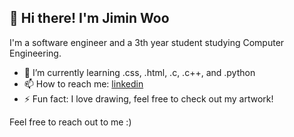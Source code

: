 ## 👋 Hi there! I'm Jimin Woo

I'm a software engineer and a 3th year student studying Computer Engineering.
- 🌱 I’m currently learning .css, .html, .c, .c++, and .python
- 📫 How to reach me: [linkedin](https://www.linkedin.com/in/rainjiminwoo/)
- ⚡ Fun fact: I love drawing, feel free to check out my artwork!

Feel free to reach out to me :)

<!--
**RainWoo1/rainwoo1** is a ✨ _special_ ✨ repository because its `README.md` (this file) appears on your GitHub profile.

Here are some ideas to get you started:
 
- 🔭 I’m currently working on ...
- 👯 I’m looking to collaborate on ...
- 🤔 I’m looking for help with ...
- 💬 Ask me about ...

- 😄 Pronouns: ...

-->
